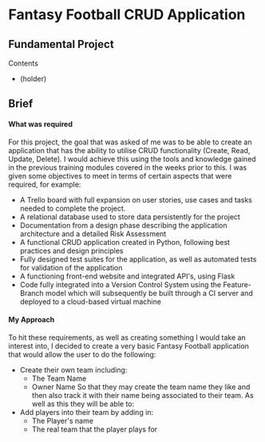 # Fantasy Football CRUD Application
## Fundamental Project

Contents
* (holder)

## Brief

#### What was required
For this project, the goal that was asked of me was to be able to create an application that has the ability to utilise CRUD functionality (Create, Read, Update, Delete). I would achieve this using the tools and knowledge gained in the previous training modules covered in the weeks prior to this. I was given some objectives to meet in terms of certain aspects that were required, for example:
* A Trello board with full expansion
on user stories, use cases and tasks needed to complete the project.
* A relational database used to store data persistently for the
project
* Documentation from a design phase describing the application architecture
and a detailed Risk Assessment
* A functional CRUD application created in Python, following best
practices and design principles
* Fully designed test suites for the application, as
well as automated tests for validation of the application
* A functioning front-end website and integrated API's, using Flask
* Code fully integrated into a Version Control System using the
Feature-Branch model which will subsequently be built through a CI
server and deployed to a cloud-based virtual machine

#### My Approach
To hit these requirements, as well as creating something I would take an interest into, I decided to create a very basic Fantasy Football application that would allow the user to do the following:
* Create their own team including:
  * The Team Name
  * Owner Name
So that they may create the team name they like and then also track it with their name being associated to their team. As well as this they will be able to:
* Add players into their team by adding in:
  * The Player's name
  * The real team that the player plays for
